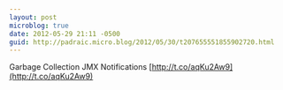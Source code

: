 ```yaml
---
layout: post
microblog: true
date: 2012-05-29 21:11 -0500
guid: http://padraic.micro.blog/2012/05/30/t207655551855902720.html
---
```

Garbage Collection JMX Notifications [http://t.co/aqKu2Aw9](http://t.co/aqKu2Aw9)
